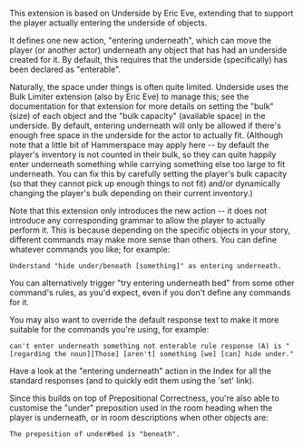 This extension is based on Underside by Eric Eve, extending that to support the player actually entering the underside of objects.

It defines one new action, "entering underneath", which can move the player (or another actor) underneath any object that has had an underside created for it.  By default, this requires that the underside (specifically) has been declared as "enterable".

Naturally, the space under things is often quite limited.  Underside uses the Bulk Limiter extension (also by Eric Eve) to manage this; see the documentation for that extension for more details on setting the "bulk" (size) of each object and the "bulk capacity" (available space) in the underside.  By default, entering underneath will only be allowed if there's enough free space in the underside for the actor to actually fit.  (Although note that a little bit of Hammerspace may apply here -- by default the player's inventory is not counted in their bulk, so they can quite happily enter underneath something while carrying something else too large to fit underneath.  You can fix this by carefully setting the player's bulk capacity (so that they cannot pick up enough things to not fit) and/or dynamically changing the player's bulk depending on their current inventory.)

Note that this extension only introduces the new action -- it does not introduce any corresponding grammar to allow the player to actually perform it.  This is because depending on the specific objects in your story, different commands may make more sense than others.  You can define whatever commands you like; for example:
	
	Understand "hide under/beneath [something]" as entering underneath.

You can alternatively trigger "try entering underneath bed" from some other command's rules, as you'd expect, even if you don't define any commands for it.

You may also want to override the default response text to make it more suitable for the commands you're using, for example:
	
	can't enter underneath something not enterable rule response (A) is "[regarding the noun][Those] [aren't] something [we] [can] hide under."
	
Have a look at the "entering underneath" action in the Index for all the standard responses (and to quickly edit them using the 'set' link).

Since this builds on top of Prepositional Correctness, you're also able to customise the "under" preposition used in the room heading when the player is underneath, or in room descriptions when other objects are:

	The preposition of under#bed is "beneath".

